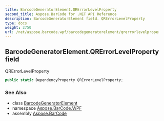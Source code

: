 ```yaml
---
title: BarcodeGeneratorElement.QRErrorLevelProperty
second_title: Aspose.BarCode for .NET API Reference
description: BarcodeGeneratorElement field. QRErrorLevelProperty
type: docs
weight: 2750
url: /net/aspose.barcode.wpf/barcodegeneratorelement/qrerrorlevelproperty/
---
```

## BarcodeGeneratorElement.QRErrorLevelProperty field

QRErrorLevelProperty

```csharp
public static DependencyProperty QRErrorLevelProperty;
```

### See Also

* class [BarcodeGeneratorElement](../)
* namespace [Aspose.BarCode.WPF](../../../aspose.barcode.wpf/)
* assembly [Aspose.BarCode](../../../)



